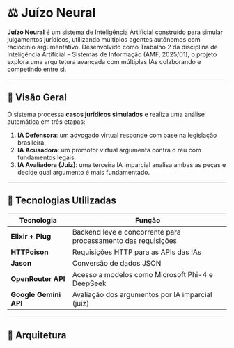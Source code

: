 # ⚖️ Juízo Neural

**Juízo Neural** é um sistema de Inteligência Artificial construído para simular julgamentos jurídicos, utilizando múltiplos agentes autônomos com raciocínio argumentativo. Desenvolvido como Trabalho 2 da disciplina de Inteligência Artificial – Sistemas de Informação (AMF, 2025/01), o projeto explora uma arquitetura avançada com múltiplas IAs colaborando e competindo entre si.

---

## 🧠 Visão Geral

O sistema processa **casos jurídicos simulados** e realiza uma análise automática em três etapas:

1. **IA Defensora**: um advogado virtual responde com base na legislação brasileira.
2. **IA Acusadora**: um promotor virtual argumenta contra o réu com fundamentos legais.
3. **IA Avaliadora (Juiz)**: uma terceira IA imparcial analisa ambas as peças e decide qual argumento é mais fundamentado.

---

## 🚀 Tecnologias Utilizadas

| Tecnologia | Função |
|------------|--------|
| **Elixir + Plug** | Backend leve e concorrente para processamento das requisições |
| **HTTPoison** | Requisições HTTP para as APIs das IAs |
| **Jason** | Conversão de dados JSON |
| **OpenRouter API** | Acesso a modelos como Microsoft Phi-4 e DeepSeek |
| **Google Gemini API** | Avaliação dos argumentos por IA imparcial (juiz) |

---

## 🧩 Arquitetura

